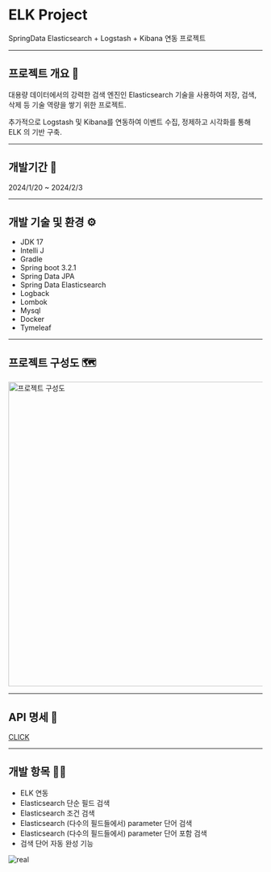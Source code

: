 # ELK Project
SpringData Elasticsearch + Logstash + Kibana 연동 프로젝트 

---

## 프로젝트 개요 🔖
대용량 데이터에서의 강력한 검색 엔진인 Elasticsearch 기술을 사용하여 저장, 검색, 삭제 등 기술 역량을 쌓기 위한 프로젝트. 

추가적으로 Logstash 및 Kibana를 연동하여 이벤트 수집, 정제하고 시각화를 통해 ELK 의 기반 구축.

---
## 개발기간 📅 
2024/1/20 ~ 2024/2/3

---

## 개발 기술 및 환경 ⚙️
- JDK 17
- Intelli J
- Gradle
- Spring boot 3.2.1
- Spring Data JPA
- Spring Data Elasticsearch
- Logback
- Lombok
- Mysql
- Docker
- Tymeleaf

---

## 프로젝트 구성도 🗺️

<img width="604" alt="프로젝트 구성도" src="https://github.com/htkwon/Spring-Data-Elasticsearch/assets/117131575/5a353310-7374-4c27-8119-3e2e01e6d48c">

--- 

## API 명세 📜
[CLICK](https://github.com/htkwon/Spring-Data-Elasticsearch/blob/master/API.png)

---
## 개발 항목 👨‍💻
- ELK 연동
- Elasticsearch 단순 필드 검색
- Elasticsearch 조건 검색
- Elasticsearch (다수의 필드들에서) parameter 단어 검색
- Elasticsearch (다수의 필드들에서) parameter 단어 포함 검색
- 검색 단어 자동 완성 기능 

![real](https://github.com/htkwon/Spring-Data-Elasticsearch/assets/117131575/2765f4cb-cd83-480f-a8b8-39fb5a414140)














